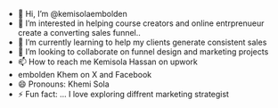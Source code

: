 - 👋 Hi, I’m @kemisolaembolden
- 👀 I’m interested in helping course creators and online entrprenueur create a converting sales funnel..
- 🌱 I’m currently learning to help my clients generate consistent sales
- 💞️ I’m looking to collaborate on funnel design and marketing projects
- 📫 How to reach me Kemisola Hassan on upwork
- embolden Khem on X and Facebook
- 😄 Pronouns: Khemi Sola
- ⚡ Fun fact: ...
I love exploring diffrent marketing strategist
<!---
kemisolaembolden/kemisolaembolden is a ✨ special ✨ repository because its `README.md` (this file) appears on your GitHub profile.
You can click the Preview link to take a look at your changes.
--->
